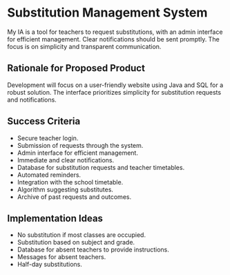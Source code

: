 # Substitution Management System

My IA is a tool for teachers to request substitutions, with an admin interface for efficient management. Clear notifications should be sent promptly. The focus is on simplicity and transparent communication.

## Rationale for Proposed Product

Development will focus on a user-friendly website using Java and SQL for a robust solution. The interface prioritizes simplicity for substitution requests and notifications.

## Success Criteria

- Secure teacher login.
- Submission of requests through the system.
- Admin interface for efficient management.
- Immediate and clear notifications.
- Database for substitution requests and teacher timetables.
- Automated reminders.
- Integration with the school timetable.
- Algorithm suggesting substitutes.
- Archive of past requests and outcomes.

## Implementation Ideas

- No substitution if most classes are occupied.
- Substitution based on subject and grade.
- Database for absent teachers to provide instructions.
- Messages for absent teachers.
- Half-day substitutions.
